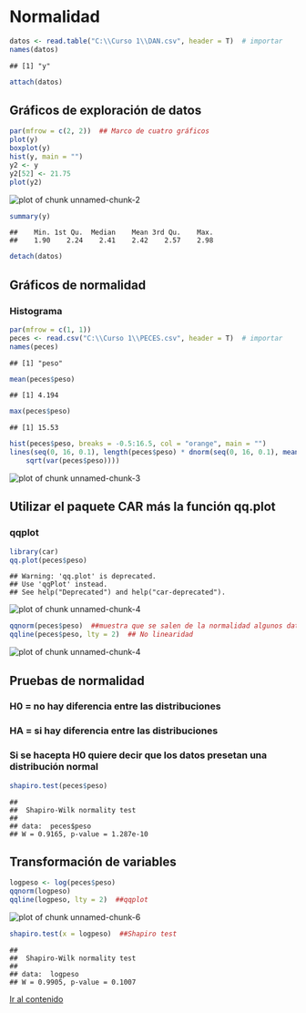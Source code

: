 Normalidad
========================================================


```r
datos <- read.table("C:\\Curso 1\\DAN.csv", header = T)  # importar
names(datos)
```

```
## [1] "y"
```

```r
attach(datos)
```


## Gráficos de exploración de datos 


```r
par(mfrow = c(2, 2))  ## Marco de cuatro gráficos
plot(y)
boxplot(y)
hist(y, main = "")
y2 <- y
y2[52] <- 21.75
plot(y2)
```

![plot of chunk unnamed-chunk-2](figure/unnamed-chunk-2.png) 

```r
summary(y)
```

```
##    Min. 1st Qu.  Median    Mean 3rd Qu.    Max. 
##    1.90    2.24    2.41    2.42    2.57    2.98
```

```r
detach(datos)
```


## Gráficos de normalidad 
### Histograma 

```r
par(mfrow = c(1, 1))
peces <- read.csv("C:\\Curso 1\\PECES.csv", header = T)  # importar
names(peces)
```

```
## [1] "peso"
```

```r
mean(peces$peso)
```

```
## [1] 4.194
```

```r
max(peces$peso)
```

```
## [1] 15.53
```

```r
hist(peces$peso, breaks = -0.5:16.5, col = "orange", main = "")
lines(seq(0, 16, 0.1), length(peces$peso) * dnorm(seq(0, 16, 0.1), mean(peces$peso), 
    sqrt(var(peces$peso))))
```

![plot of chunk unnamed-chunk-3](figure/unnamed-chunk-3.png) 



## Utilizar el paquete CAR más la función qq.plot 
### qqplot

```r
library(car)
qq.plot(peces$peso)
```

```
## Warning: 'qq.plot' is deprecated.
## Use 'qqPlot' instead.
## See help("Deprecated") and help("car-deprecated").
```

![plot of chunk unnamed-chunk-4](figure/unnamed-chunk-41.png) 

```r
qqnorm(peces$peso)  ##muestra que se salen de la normalidad algunos datos 
qqline(peces$peso, lty = 2)  ## No linearidad
```

![plot of chunk unnamed-chunk-4](figure/unnamed-chunk-42.png) 



## Pruebas de normalidad 
### H0 = no hay diferencia entre las distribuciones
### HA = si hay diferencia entre las distribuciones
### Si se hacepta H0 quiere decir que los datos presetan una distribución normal

```r
shapiro.test(peces$peso)
```

```
## 
## 	Shapiro-Wilk normality test
## 
## data:  peces$peso
## W = 0.9165, p-value = 1.287e-10
```


## Transformación de variables

```r
logpeso <- log(peces$peso)
qqnorm(logpeso)
qqline(logpeso, lty = 2)  ##qqplot
```

![plot of chunk unnamed-chunk-6](figure/unnamed-chunk-6.png) 

```r
shapiro.test(x = logpeso)  ##Shapiro test
```

```
## 
## 	Shapiro-Wilk normality test
## 
## data:  logpeso
## W = 0.9905, p-value = 0.1007
```

[Ir al contenido](https://github.com/rubio-e/Tutorial_R/blob/main/README.md#m%C3%B3dulos)


